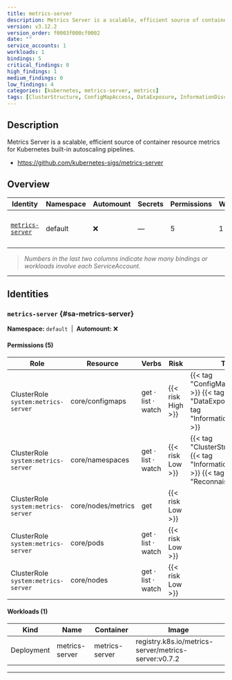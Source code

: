 ```yaml
---
title: metrics-server
description: Metrics Server is a scalable, efficient source of container resource metrics for Kubernetes built-in autoscaling pipelines.
version: v3.12.2
version_order: f0003f000cf0002
date: ""
service_accounts: 1
workloads: 1
bindings: 5
critical_findings: 0
high_findings: 1
medium_findings: 0
low_findings: 4
categories: [kubernetes, metrics-server, metrics]
tags: [ClusterStructure, ConfigMapAccess, DataExposure, InformationDisclosure, Reconnaissance]
---
```


## Description

Metrics Server is a scalable, efficient source of container resource metrics for Kubernetes built-in autoscaling pipelines.

- https://github.com/kubernetes-sigs/metrics-server

## Overview

| Identity                               | Namespace | Automount | Secrets | Permissions | Workloads | Risk                |
| -------------------------------------- | --------- | --------- | ------- | ----------- | --------- | ------------------- |
| [`metrics-server`](#sa-metrics-server) | default   | ❌        | —       | 5           | 1         | {{< risk "High" >}} |

> _Numbers in the last two columns indicate how many bindings or workloads involve each ServiceAccount._

---

## Identities

### `metrics-server` {#sa-metrics-server}

**Namespace:** `default` &nbsp;|&nbsp; **Automount:** ❌

#### Permissions (5)

| Role                                | Resource           | Verbs              | Risk              | Tags                                                                                            |
| ----------------------------------- | ------------------ | ------------------ | ----------------- | ----------------------------------------------------------------------------------------------- |
| ClusterRole `system:metrics-server` | core/configmaps    | get · list · watch | {{< risk High >}} | {{< tag "ConfigMapAccess" >}} {{< tag "DataExposure" >}} {{< tag "InformationDisclosure" >}}    |
| ClusterRole `system:metrics-server` | core/namespaces    | get · list · watch | {{< risk Low >}}  | {{< tag "ClusterStructure" >}} {{< tag "InformationDisclosure" >}} {{< tag "Reconnaissance" >}} |
| ClusterRole `system:metrics-server` | core/nodes/metrics | get                | {{< risk Low >}}  |                                                                                                 |
| ClusterRole `system:metrics-server` | core/pods          | get · list · watch | {{< risk Low >}}  |                                                                                                 |
| ClusterRole `system:metrics-server` | core/nodes         | get · list · watch | {{< risk Low >}}  |                                                                                                 |

#### Workloads (1)

| Kind       | Name           | Container      | Image                                                |
| ---------- | -------------- | -------------- | ---------------------------------------------------- |
| Deployment | metrics-server | metrics-server | registry.k8s.io/metrics-server/metrics-server:v0.7.2 |

---
